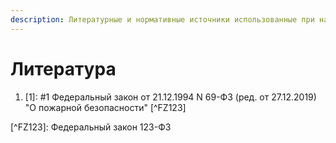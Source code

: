 ```yaml
---
description: Литературные и нормативные источники использованные при написании книги
---
```


# Литература

1. \[1\]: \#1 Федеральный закон от 21.12.1994 N 69-ФЗ \(ред. от 27.12.2019\) "О пожарной безопасности" \[^FZ123\]

\[^FZ123\]: Федеральный закон 123-ФЗ

